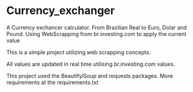 # Currency_exchanger
A Currency exchancer calculator. From Brazilian Real to Euro, Dolar and Pound. Using WebScrapping from br.investing.com to apply the current value

This is a simple project utilizing web scrapping concepts.

All values are updated in real time utilising br.investing.com values.

This project used the BeautifylSoup and requests packages. More requirements at the requirements.txt
